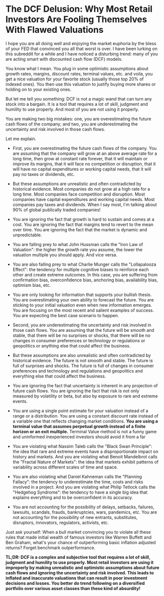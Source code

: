 # The DCF Delusion: Why Most Retail Investors Are Fooling Themselves With Flawed Valuations



I hope you are all doing well and enjoying the market euphoria by the bless of your FED that convinced you all that worst is over. I have been lurking on this subreddit for a while and I have noticed a disturbing trend: many of you are acting smart with discounted cash flow (DCF) models.

You know what I mean. You plug in some optimistic assumptions about growth rates, margins, discount rates, terminal values, etc. and voila, you get a nice valuation for your favorite stock (usually those top 20% of indexed ones). You then use this valuation to justify buying more shares or holding on to your existing ones.

But let me tell you something: DCF is not a magic wand that can turn any stock into a bargain. It is a tool that requires a lot of skill, judgment and humility to use properly. And most of you are not using it properly.

You are making two big mistakes: one, you are overestimating the future cash flows of the company; and two, you are underestimating the uncertainty and risk involved in those cash flows.

Let me explain.

- First, you are overestimating the future cash flows of the company. You are assuming that the company will grow at an above average rate for a long time, then grow at constant rate forever, that it will maintain or improve its margins, that it will face no competition or disruption, that it will have no capital expenditures or working capital needs, that it will pay no taxes or dividends, etc.

- But these assumptions are unrealistic and often contradicted by historical evidence. Most companies do not grow at a high rate for a long time. Most companies face competition and disruption. Most companies have capital expenditures and working capital needs. Most companies pay taxes and dividends. When I say most, I'm talking about 90% of global publically traded companies!

- You are ignoring the fact that growth is hard to sustain and comes at a cost. You are ignoring the fact that margins tend to revert to the mean over time. You are ignoring the fact that the market is dynamic and unpredictable.

- You are falling prey to what John Hussman calls the "Iron Law of Valuation": the higher the growth rate you assume, the lower the valuation multiple you should apply. And vice versa.

- You are also falling prey to what Charlie Munger calls the "Lollapalooza Effect": the tendency for multiple cognitive biases to reinforce each other and create extreme outcomes. In this case, you are suffering from confirmation bias, overconfidence bias, anchoring bias, availability bias, optimism bias, etc.

- You are only looking for information that supports your bullish thesis. You are overestimating your own ability to forecast the future. You are sticking to your initial valuation even when new information emerges. You are focusing on the most recent and salient examples of success. You are expecting the best case scenario to happen.

- Second, you are underestimating the uncertainty and risk involved in those cash flows. You are assuming that the future will be smooth and stable, that there will be no surprises or shocks, that there will be no changes in consumer preferences or technology or regulations or geopolitics or anything else that could affect the business.

- But these assumptions are also unrealistic and often contradicted by historical evidence. The future is not smooth and stable. The future is full of surprises and shocks. The future is full of changes in consumer preferences and technology and regulations and geopolitics and everything else that could affect the business.

- You are ignoring the fact that uncertainty is inherent in any projection of future cash flows. You are ignoring the fact that risk is not only measured by volatility or beta, but also by exposure to rare and extreme events.

- You are using a single point estimate for your valuation instead of a range or a distribution. You are using a constant discount rate instead of a variable one that reflects changing market conditions. **You are using a terminal value that assumes perpetual growth instead of a finite horizon or an exit multiple.** Terminal Value method is not a funny game and uninformed inexperienced investors should avoid it from a far 

- You are violating what Nassim Taleb calls the "Black Swan Principle": the idea that rare and extreme events have a disproportionate impact on history and markets. And you are violating what Benoit Mandelbrot calls the "Fractal Nature of Markets": the idea that markets exhibit patterns of variability across different scales of time and space.

- You are also violating what Daniel Kahneman calls the "Planning Fallacy": the tendency to underestimate the time, costs and risks involved in a project. And you are violating what Philip Tetlock calls the "Hedgehog Syndrome": the tendency to have a single big idea that explains everything and to be overconfident in its accuracy.

- You are not accounting for the possibility of delays, setbacks, failures, lawsuits, scandals, frauds, bankruptcies, wars, pandemics, etc. You are not accounting for the possibility of new entrants, substitutes, disruptors, innovators, regulators, activists, etc.

Just ask yourself: When a bull market convincing you to violate all these rules that made initial wealth of famous investors like Warren Buffett and Ben Graham, what's your chance of outperforming basic inflation adjusted returns? Forget benchmark outperformance. 

**TL;DR: DCF is a complex and subjective tool that requires a lot of skill, judgment and humility to use properly. Most retail investors are using it improperly by making unrealistic and optimistic assumptions about future cash flows and ignoring the uncertainty and risk involved. This leads to inflated and inaccurate valuations that can result in poor investment decisions and losses. You better do trend following on a diversified portfolio over various asset classes than these kind of absurdity!**
